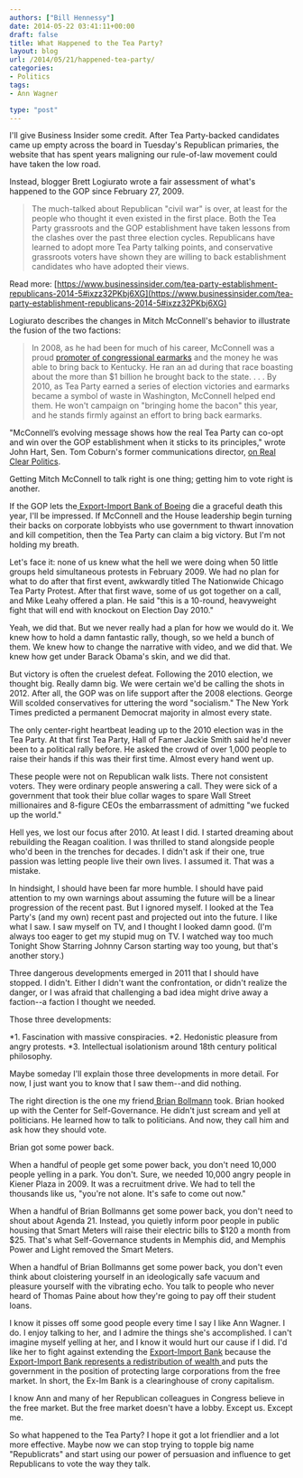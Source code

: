```yaml
---
authors: ["Bill Hennessy"]
date: 2014-05-22 03:41:11+00:00
draft: false
title: What Happened to the Tea Party?
layout: blog
url: /2014/05/21/happened-tea-party/
categories:
- Politics
tags:
- Ann Wagner

type: "post"
---
```


I'll give Business Insider some credit. After Tea Party-backed candidates came up empty across the board in Tuesday's Republican primaries, the website that has spent years maligning our rule-of-law movement could have taken the low road.

Instead, blogger Brett Logiurato wrote a fair assessment of what's happened to the GOP since February 27, 2009.



> The much-talked about Republican "civil war" is over, at least for the people who thought it even existed in the first place. Both the Tea Party grassroots and the GOP establishment have taken lessons from the clashes over the past three election cycles. Republicans have learned to adopt more Tea Party talking points, and conservative grassroots voters have shown they are willing to back establishment candidates who have adopted their views.

Read more: [https://www.businessinsider.com/tea-party-establishment-republicans-2014-5#ixzz32PKbj6XG](https://www.businessinsider.com/tea-party-establishment-republicans-2014-5#ixzz32PKbj6XG)



Logiurato describes the changes in Mitch McConnell's behavior to illustrate the fusion of the two factions:



> In 2008, as he had been for much of his career, McConnell was a proud [promoter of congressional earmarks](https://www.nytimes.com/2008/10/23/us/politics/23mcconnell.html?pagewanted=all) and the money he was able to bring back to Kentucky. He ran an ad during that race boasting about the more than $1 billion he brought back to the state.
. . .
By 2010, as Tea Party earned a series of election victories and earmarks became a symbol of waste in Washington, McConnell helped end them. He won't campaign on "bringing home the bacon" this year, and he stands firmly against an effort to bring back earmarks.



"McConnell’s evolving message shows how the real Tea Party can co-opt and win over the GOP establishment when it sticks to its principles," wrote John Hart, Sen. Tom Coburn's former communications director, [on Real Clear Politics](https://www.realclearpolitics.com/articles/2014/05/21/what_the_media_miss_about_the_tea_party_movement_122699.html).



Getting Mitch McConnell to talk right is one thing; getting him to vote right is another. 

If the GOP lets the[ Export-Import Bank of Boeing](https://hennessysview.com/2014/04/19/jonah-goldberg-perfectly-defines-gop-establishment/) die a graceful death this year, I'll be impressed. If McConnell and the House leadership begin turning their backs on corporate lobbyists who use government to thwart innovation and kill competition, then the Tea Party can claim a big victory. But I'm not holding my breath.

Let's face it: none of us knew what the hell we were doing when 50 little groups held simultaneous protests in February 2009. We had no plan for what to do after that first event, awkwardly titled The Nationwide Chicago Tea Party Protest. After that first wave, some of us got together on a call, and Mike Leahy offered a plan. He said "this is a 10-round, heavyweight fight that will end with knockout on Election Day 2010."

Yeah, we did that. But we never really had a plan for how we would do it. We knew how to hold a damn fantastic rally, though, so we held a bunch of them. We knew how to change the narrative with video, and we did that. We knew how get under Barack Obama's skin, and we did that.

But victory is often the cruelest defeat. Following the 2010 election, we thought big. Really damn big. We were certain we'd be calling the shots in 2012. After all, the GOP was on life support after the 2008 elections. George Will scolded conservatives for uttering the word "socialism." The New York Times predicted a permanent Democrat majority in almost every state.

The only center-right heartbeat leading up to the 2010 election was in the Tea Party. At that first Tea Party, Hall of Famer Jackie Smith said he'd never been to a political rally before. He asked the crowd of over 1,000 people to raise their hands if this was their first time. Almost every hand went up.

These people were not on Republican walk lists. There not consistent voters. They were ordinary people answering a call. They were sick of a government that took their blue collar wages to spare Wall Street millionaires and 8-figure CEOs the embarrassment of admitting "we fucked up the world."

Hell yes, we lost our focus after 2010. At least I did. I started dreaming about rebuilding the Reagan coalition. I was thrilled to stand alongside people who'd been in the trenches for decades. I didn't ask if their one, true passion was letting people live their own lives. I assumed it. That was a mistake.

In hindsight, I should have been far more humble. I should have paid attention to my own warnings about assuming the future will be a linear progression of the recent past. But I ignored myself. I looked at the Tea Party's (and my own) recent past and projected out into the future. I like what I saw. I saw myself on TV, and I thought I looked damn good. (I'm always too eager to get my stupid mug on TV. I watched way too much Tonight Show Starring Johnny Carson starting way too young, but that's another story.)

Three dangerous developments emerged in 2011 that I should have stopped. I didn't. Either I didn't want the confrontation, or didn't realize the danger, or I was afraid that challenging a bad idea might drive away a faction--a faction I thought we needed.

Those three developments:




*1. Fascination with massive conspiracies.
*2. Hedonistic pleasure from angry protests.
*3. Intellectual isolationism around 18th century political philosophy.


Maybe someday I'll explain those three developments in more detail. For now, I just want you to know that I saw them--and did nothing.

The right direction is the one my friend[ Brian Bollmann](https://rockinconservative.com/) took. Brian hooked up with the Center for Self-Governance. He didn't just scream and yell at politicians. He learned how to talk to politicians. And now, they call him and ask how they should vote.

Brian got some power back.

When a handful of people get some power back, you don't need 10,000 people yelling in a park. You don't. Sure, we needed 10,000 angry people in Kiener Plaza in 2009. It was a recruitment drive. We had to tell the thousands like us, "you're not alone. It's safe to come out now."

When a handful of Brian Bollmanns get some power back, you don't need to shout about Agenda 21. Instead, you quietly inform poor people in public housing that Smart Meters will raise their electric bills to $120 a month from $25. That's what Self-Governance students in Memphis did, and Memphis Power and Light removed the Smart Meters.

When a handful of Brian Bollmanns get some power back, you don't even think about cloistering yourself in an ideologically safe vacuum and pleasure yourself with the vibrating echo. You talk to people who never heard of Thomas Paine about how they're going to pay off their student loans.

I know it pisses off some good people every time I say I like Ann Wagner. I do. I enjoy talking to her, and I admire the things she's accomplished. I can't imagine myself yelling at her, and I know it would hurt our cause if I did. I'd like her to fight against extending the [Export-Import Bank](https://hennessysview.com/2014/05/19/politics-linked-stock-market/) because the [Export-Import Bank represents a redistribution of wealth ](https://heritageaction.com/2014/05/export-import-bank-twitter-account-smallbiz-153-boeing-1/)and puts the government in the position of protecting large corporations from the free market. In short, the Ex-Im Bank is a clearinghouse of crony capitalism.

I know Ann and many of her Republican colleagues in Congress believe in the free market. But the free market doesn't have a lobby. Except us. Except me.

So what happened to the Tea Party? I hope it got a lot friendlier and a lot more effective. Maybe now we can stop trying to topple big name "Republicrats" and start using our power of persuasion and influence to get Republicans to vote the way they talk.


